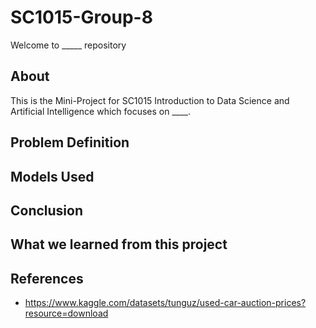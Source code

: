 # SC1015-Group-8
Welcome to _____ repository

## About
This is the Mini-Project for SC1015 Introduction to Data Science and Artificial Intelligence which focuses on ____. 

## Problem Definition

## Models Used

## Conclusion

## What we learned from this project

## References
- https://www.kaggle.com/datasets/tunguz/used-car-auction-prices?resource=download
